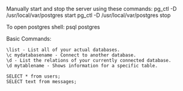 
Manually start and stop the server using these commands:
pg_ctl -D /usr/local/var/postgres start
pg_ctl -D /usr/local/var/postgres stop

To open postgres shell:
psql postgres

Basic Commands:

    \list - List all of your actual databases.
    \c mydatabasename - Connect to another database.
    \d - List the relations of your currently connected database.
    \d mytablename - Shows information for a specific table.

    SELECT * from users;
    SELECT text from messages;
